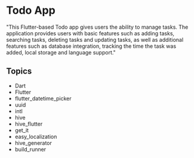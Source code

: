 # Todo App

"This Flutter-based Todo app gives users the ability to manage tasks. The application provides users with basic features such as adding tasks, searching tasks, deleting tasks and updating tasks, as well as additional features such as database integration, tracking the time the task was added, local storage and language support."

## Topics
- Dart
- Flutter
- flutter_datetime_picker
- uuid
- intl
- hive
- hive_flutter
- get_it
- easy_localization
- hive_generator
-  build_runner
